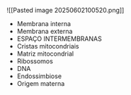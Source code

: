 ![[Pasted image 20250602100520.png]]
- Membrana interna
- Membrana externa
- ESPAÇO INTERMEMBRANAS
- Cristas mitocondriais 
- Matriz mitocondrial
- Ribossomos
- DNA
- Endossimbiose
- Origem materna